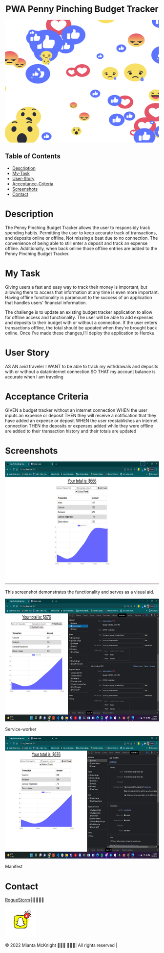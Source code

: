 # <div align= "center">PWA Penny Pinching Budget Tracker 
<div align= "center">
<img src= "assets/social-media-gif.gif" width= 600 height=400></div>


## Table of Contents
- [Description](#description) 
- [My-Task](#)
- [User-Story](#user-story)
- [Acceptance-Criteria](#acceptance-criteria)
- [Screenshots](#screenshots)
- [Contact](#contact)

# Description
The Penny Pinching Budget Tracker allows the user to responsibly track spending habits. Permitting the user to keep accurate track of transactions, and deposits online or offline. Not missing a beat due to no connection. The convenience of being able to still enter a deposit and track an expense offline. Additionally, when back online those  offline entries are added to the Penny Pinching Budget Tracker.  

# My Task
Giving users a fast and easy way to track their money is important, but allowing them to access that information at any time is even more important. Having offline functionality is paramount to the success of an application that handles users’ financial information.

The challenge is to update an existing budget tracker application to allow for offline access and functionality. The user will be able to add expenses and deposits to their budget with or without a connection. If the user enters transactions offline, the total should be updated when they're brought back online. Once I’ve made these changes,I’ll deploy the application to Heroku.
# User Story
AS AN avid traveler
I WANT to be able to track my withdrawals and deposits with or without a data/internet connection
SO THAT my account balance is accurate when I am traveling 
# Acceptance Criteria
GIVEN a budget tracker without an internet connection
WHEN the user inputs an expense or deposit
THEN they will receive a notification that they have added an expense or deposit
WHEN the user reestablishes an internet connection
THEN the deposits or expenses added while they were offline are added to their transaction history and their totals are updated
# Screenshots
<img src="assets/screenshot-penny-pinching-budget-tracker-app.png" width=625 height= 400>
<p>
This screenshot demonstrates the functionality and serves as a visual aid.</p>

<img src= "assets/screenshot-service-worker.js.png" width=625 height= 400>
<p>Service-worker</p>

<img src= "assets/screenshot-manifest.png" width=625 height= 400>
<p>Manifest</p>

# Contact
[RogueStorm](https://roguestorm7.github.io/PWA-penny-pinching-budget-tracker/)🤳🏿👨🏿‍💻
<div align= "left">
<img src= "assets/social-media-2-gif.gif" width= 100 height=100></div>

&copy; 2022 Mianta McKnight ✌🏿📱 👨🏿‍💻| All rights reserved | 